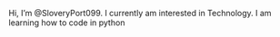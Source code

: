 Hi, I’m @SloveryPort099. I currently am interested in Technology. I am learning how to code in python 

<!---
SloveryPort099/SloveryPort099 is a ✨ special ✨ repository because its `README.md` (this file) appears on your GitHub profile.
You can click the Preview link to take a look at your changes.
--->
